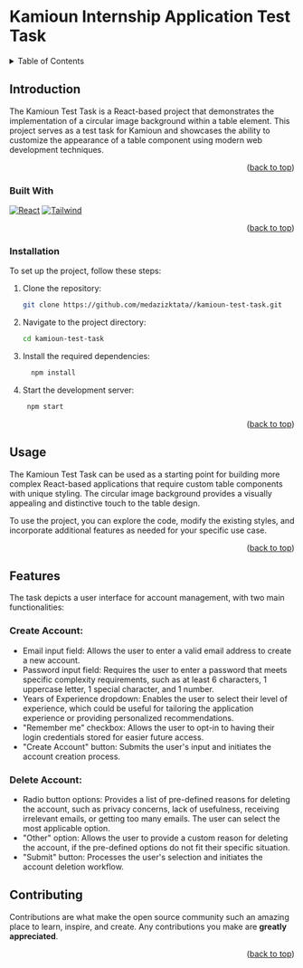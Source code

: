 # Kamioun Internship Application Test Task

<a name="readme-top"></a>
<!-- TABLE OF CONTENTS -->
<details>
  <summary>Table of Contents</summary>
  <ol>
    <li>
      <a href="#about-the-project">Introduction</a></li>
        <li><a href="#built-with">Built With</a></li>        
  <a href="#installation">Installation</a>
    </li>
    <li><a href="#usage">Features</a></li>
    <li><a href="#usage">Usage</a></li>
    <li><a href="#contributing">Contributing</a></li>
  </ol>
</details>



<!-- ABOUT THE PROJECT -->
## Introduction

The Kamioun Test Task is a React-based project that demonstrates the implementation of a circular image background within a table element. This project serves as a test task for Kamioun and showcases the ability to customize the appearance of a table component using modern web development techniques.
<p align="right">(<a href="#readme-top">back to top</a>)</p>



### Built With

[![React][React.js]][React-url]
[![Tailwind][TailwindCSS]][Tailwind-url]


<p align="right">(<a href="#readme-top">back to top</a>)</p>


### Installation

To set up the project, follow these steps:

1. Clone the repository:
   ```sh
   git clone https://github.com/medazizktata//kamioun-test-task.git
   ```
3. Navigate to the project directory:
   ```sh
   cd kamioun-test-task
   ```
   
4. Install the required dependencies:
   ```sh
     npm install
   ```
5. Start the development server:
    ```sh
     npm start
   ```
<p align="right">(<a href="#readme-top">back to top</a>)</p>

<!-- USAGE EXAMPLES -->
## Usage

The Kamioun Test Task can be used as a starting point for building more complex React-based applications that require custom table components with unique styling. The circular image background provides a visually appealing and distinctive touch to the table design.

To use the project, you can explore the code, modify the existing styles, and incorporate additional features as needed for your specific use case.

<p align="right">(<a href="#readme-top">back to top</a>)</p>

<!-- FEATURES -->

## Features 
The task depicts a user interface for account management, with two main functionalities:

### Create Account:

* Email input field: Allows the user to enter a valid email address to create a new account.
* Password input field: Requires the user to enter a password that meets specific complexity requirements, such as at least 6 characters, 1 uppercase letter, 1 special character, and 1 number.
* Years of Experience dropdown: Enables the user to select their level of experience, which could be useful for tailoring the application experience or providing personalized recommendations.
* "Remember me" checkbox: Allows the user to opt-in to having their login credentials stored for easier future access.
* "Create Account" button: Submits the user's input and initiates the account creation process.

### Delete Account:

* Radio button options: Provides a list of pre-defined reasons for deleting the account, such as privacy concerns, lack of usefulness, receiving irrelevant emails, or getting too many emails. The user can select the most applicable option.
* "Other" option: Allows the user to provide a custom reason for deleting the account, if the pre-defined options do not fit their specific situation.
* "Submit" button: Processes the user's selection and initiates the account deletion workflow.

<!-- CONTRIBUTING -->
## Contributing

Contributions are what make the open source community such an amazing place to learn, inspire, and create. Any contributions you make are **greatly appreciated**.

<p align="right">(<a href="#readme-top">back to top</a>)</p>

<!-- MARKDOWN LINKS & IMAGES -->
[React.js]: https://img.shields.io/badge/React-20232A?style=for-the-badge&logo=react&logoColor=61DAFB
[React-url]: https://reactjs.org/
[TailwindCSS]: https://img.shields.io/badge/tailwindcss-%2338B2AC.svg?
[Tailwind-url]: https://tailwindcss.com/
